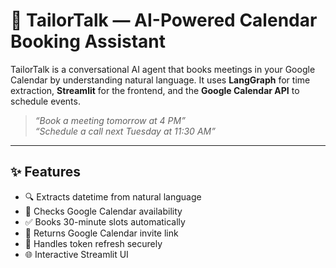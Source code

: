 # 🤖 TailorTalk — AI-Powered Calendar Booking Assistant

TailorTalk is a conversational AI agent that books meetings in your Google Calendar by understanding natural language. It uses **LangGraph** for time extraction, **Streamlit** for the frontend, and the **Google Calendar API** to schedule events.

> _“Book a meeting tomorrow at 4 PM”_  
> _“Schedule a call next Tuesday at 11:30 AM”_

---

## ✨ Features

- 🔍 Extracts datetime from natural language
- 📅 Checks Google Calendar availability
- ✅ Books 30-minute slots automatically
- 🔗 Returns Google Calendar invite link
- 🔐 Handles token refresh securely
- 🌐 Interactive Streamlit UI
